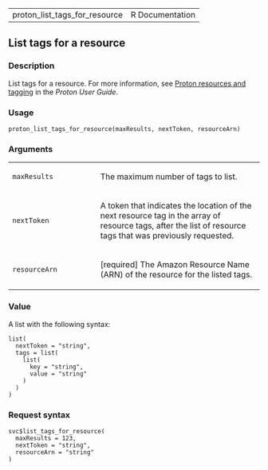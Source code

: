 <table style="width: 100%;">
<tbody>
<tr class="odd">
<td>proton_list_tags_for_resource</td>
<td style="text-align: right;">R Documentation</td>
</tr>
</tbody>
</table>

## List tags for a resource

### Description

List tags for a resource. For more information, see [Proton resources
and
tagging](https://docs.aws.amazon.com/proton/latest/userguide/resources.html)
in the *Proton User Guide*.

### Usage

    proton_list_tags_for_resource(maxResults, nextToken, resourceArn)

### Arguments

<table>
<colgroup>
<col style="width: 35%" />
<col style="width: 65%" />
</colgroup>
<tbody>
<tr class="odd">
<td><code
id="proton_list_tags_for_resource_:_maxResults">maxResults</code></td>
<td><p>The maximum number of tags to list.</p></td>
</tr>
<tr class="even">
<td><code
id="proton_list_tags_for_resource_:_nextToken">nextToken</code></td>
<td><p>A token that indicates the location of the next resource tag in
the array of resource tags, after the list of resource tags that was
previously requested.</p></td>
</tr>
<tr class="odd">
<td><code
id="proton_list_tags_for_resource_:_resourceArn">resourceArn</code></td>
<td><p>[required] The Amazon Resource Name (ARN) of the resource for the
listed tags.</p></td>
</tr>
</tbody>
</table>

### Value

A list with the following syntax:

    list(
      nextToken = "string",
      tags = list(
        list(
          key = "string",
          value = "string"
        )
      )
    )

### Request syntax

    svc$list_tags_for_resource(
      maxResults = 123,
      nextToken = "string",
      resourceArn = "string"
    )
